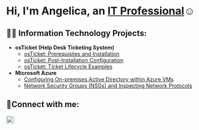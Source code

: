 <h1>Hi, I'm Angelica, an <a href="https://linkedin.com/in/akelueze">IT Professional</a>☺</h1>

<h2>👨‍💻 Information Technology Projects:</h2>

- <b>osTicket (Help Desk Ticketing System)</b>
  - [osTicket: Prerequisites and Installation](https://github.com/joshmadakorcc/osticket-prereqs)
  - [osTicket: Post-Installation Configuration](https://github.com/joshmadakorcc/post-install-config)
  - [osTicket: Ticket Lifecycle Examples](https://github.com/joshmadakorcc/ticket-lifecycle)
- <b>Microsoft Azure</b>
  - [Configuring On-premises Active Directory within Azure VMs](https://github.com/joshmadakorcc/configure-ad)
  - [Network Security Groups (NSGs) and Inspecting Network Protocols](https://github.com/joshmadakorcc/azure-network-protocols)

<h2>🤳Connect with me:</h2>

[<img align="left" alt="Josh | LinkedIn" width="22px" src="https://cdn.jsdelivr.net/npm/simple-icons@v3/icons/linkedin.svg" />][linkedin]

[instagram]: https://www.instagram.com
[linkedin]: www.linkedin.com/in/a-kelueze
<!--
**AngieElu/AngieElu** is a ✨ _special_ ✨ repository because its `README.md` (this file) appears on your GitHub profile.

Here are some ideas to get you started:

- 🔭 I’m currently working on ... osTicketing and CompTIA A+

- 🌱 I’m currently learning ... How to build an osTicketing System and Start a YouTube Channel
- 👯 I’m looking to collaborate on ... Everything, I enjoy team work
- 🤔 I’m looking for help with ... Landing my next IT Job
- 💬 Ask me about ... my experience with CourseCareers, it's truly a game changer
- 📫 How to reach me: ... akelueze@gmail.com
- 😄 Pronouns: ... she/her
- ⚡ Fun fact: ... I have 4 dogs and have watched up to 10 dogs at one time! Can you guess what I do in my spare time? 🤔
-->
